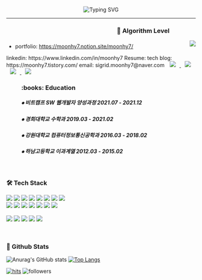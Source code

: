 <!-- 자기소개 시작 -->
<div align="center">
<br>
 
![Typing SVG](https://readme-typing-svg.herokuapp.com?font=Indie+Flower&color=%23081C24&size=25&center=true&lines=Hello+World+!+It's+Ha+Yoon.)
<br></div>
 
* * *
<!-- 자기소개 끝 -->

<!-- 백준 알고리즘 레벨 시작 -->
<div align='right'>
   <h3><b>🔑 Algorithm Level 	&nbsp;	&nbsp;	&nbsp;	&nbsp;	&nbsp;	&nbsp;	&nbsp;	&nbsp;	&nbsp;</b></h3>
   <img align='right' src="http://mazassumnida.wtf/api/v2/generate_badge?boj=moonhy7">
</div>
<!-- 백준 알고리즘 레벨 끝 -->

<!-- 연락처 링크 시작 -->
<h3><b📫 How to reach me</b></h3>
<ul>
 <li>portfolio: <a href="https://moonhy7.notion.site/moonhy7/4749b847ce3b4c668ebe5a42e82e0b80">https://moonhy7.notion.site/moonhy7/</a></li>
 </ul>
linkedin: https://www.linkedin.com/in/moonhy7
Resume: 
tech blog: https://moonhy7.tistory.com/
email: sigrid.moonhy7@naver.com

<a href="https://moonhy7.notion.site/4749b847ce3b4c668ebe5a42e82e0b80"> 
  <img src="https://img.shields.io/badge/Portfolio-000000?style=flat-square&logo=Notion&logoColor=white&link=https://lucky-pickle-           30d.notion.site/Notion43c6340da8464bc6916a5f495dd9356b" style="height : auto; margin-left : 10px; margin-right : 10px;"/> 
</a>

<a href="mailto:2017110453@khu.ac.kr"> 
 <img src="https://img.shields.io/badge/Gmail-d14836?style=flat-square&logo=Gmail&logoColor=white&link=mailto:2017110453@khu.ac.kr" style="height : auto; margin-left : 10px; margin-right : 10px;"/> 
</a>

<a href="https://moonhy7.tistory.com/"> 
  <img src="https://img.shields.io/badge/Tech Blog-294172?style=flat-square&logo=TVTime&logoColor=white&link=https://moonhy7.tistory.com/" style="height : auto; margin-left : 10px; margin-right : 10px;"/> 
</a>

<a href=""> 
  <img src="https://img.shields.io/badge/Resume-179C7D?style=flat-square&logo=ReverbNation&logoColor=white&link=https://moonhy7.tistory.com/" style="height : auto; margin-left : 10px; margin-right : 10px;"/> 
</a>

<!--<a href="https://www.instagram.com/hayoon._.96/"> 
 <img src="http://img.shields.io/badge/-Instagram-E4405F?style=flat&logo=Instagram&logoColor=white&link=https://www.instagram.com/hayoon._.96/" style="height : auto; margin-left : 10px; margin-right : 10px;"/> 
</a>

<a href="https://github.com/moonhy7">
 <img src="https://img.shields.io/badge/GitHub-181717?style=flat-square&logo=GitHub&logoColor=white&link=https://github.com/moonhy7" style="height : auto; margin-left :         10px; margin-right : 10px;"/> 
 </a>

<a href="https://m.facebook.com/profile.php"> 
      <img src="https://img.shields.io/badge/Facebook-1877F2?style=flat-square&logo=Facebook&logoColor=white&link=https://m.facebook.com/profile.php" style="height : auto; margin-left : 10px; margin-right : 10px;"/> 
 </a>-->

</br>
 
 
<!-- 연락처 링크 끝 -->
 
<dir>
<h3><b> :books: Education </b></h3>
<h5> ⦁ 비트캠프 SW 웹개발자 양성과정 2021.07 - 2021.12 </h5>
<h5> ⦁ 경희대학교 수학과 2019.03 - 2021.02 </h5>
<h5> ⦁ 강원대학교 컴퓨터정보통신공학과 2016.03 - 2018.02 </h5>
<h5> ⦁ 하남고등학교 이과계열 2012.03 - 2015.02</h5>
</dir>
</br>  
      
<div align='left'><h3><b>🛠 Tech Stack </b></h3>

<img src="https://img.shields.io/badge/JAVA-007396?style=flat-square&logo=java&logoColor=white">
<img src="https://img.shields.io/badge/Spring-6DB33F?style=flat-square&logo=Spring&logoColor=white">
<img src="https://img.shields.io/badge/Spring Boot-6DB33F?style=flat-square&logo=Spring Boot&logoColor=white">
<img src="https://img.shields.io/badge/MySQL-4479A1?style=flat-square&logo=MySQL&logoColor=white"/></a>
<img src="https://img.shields.io/badge/MyBatis-C41E25?style=flat-square&logo=Thunderbird&logoColor=white"/>
<img src="https://img.shields.io/badge/JSP-black?style=flat-square&logo=java&logoColor=white"> 
<img src="https://img.shields.io/badge/Servlet-008CDD?style=flat-square&logo=Stripe&logoColor=white">
<!--<img src="https://img.shields.io/badge/c++-00599C?style=flat-square&logo=c%2B%2B&logoColor=white"/></a>-->
<!--<img src="https://img.shields.io/badge/-Python-3776AB?style=flat-square&logo=Python&logoColor=white"/></a>-->
<!--<img src="https://img.shields.io/badge/Oracle-F80000?style=flat-square&logo=Oracle&logoColor=white"/></a>-->
<img src="https://img.shields.io/badge/Linux-FCC624?style=flat-square&logo=Linux&logoColor=black"/></a><br>

<img src="https://img.shields.io/badge/html5-E34F26?style=flat-square&logo=html5&logoColor=white"> 
<img src="https://img.shields.io/badge/css3-1572B6?style=flat-square&logo=css3&logoColor=white"> 
<img src="https://img.shields.io/badge/javascript-F7DF1E?style=flat-square&logo=javascript&logoColor=black"> 
<img src="https://img.shields.io/badge/jquery-0769AD?style=flat-square&logo=jquery&logoColor=white"> 
<img src="https://img.shields.io/badge/bootstrap-7952B3?style=flat-square&logo=bootstrap&logoColor=white">
<img src="https://img.shields.io/badge/AJAX-2E77BC?style=flat-square&logo=Betfair&logoColor=white">
<img src="https://img.shields.io/badge/thymeleaf-005F0F?style=flat-square&logo=thymeleaf&logoColor=white"><br>

<!--<img src="https://img.shields.io/badge/JPA-232F3E?style=flat-square&logo=Spreadshirt&logoColor=white"/>-->
<br>
<img src="https://img.shields.io/badge/AWS-232F3E?style=flat-square&logo=Amazon AWS&logoColor=white"/></a>
<img src="https://img.shields.io/badge/Eclipse-2C2255?style=flat-square&logo=Eclipse IDE&logoColor=white"/></a>
<img src="https://img.shields.io/badge/Visual Studio-5C2D91?style=flat-square&logo=Visual Studio&logoColor=white"/></a>
<!--<img src="https://img.shields.io/badge/PyCharm-000000?style=flat-square&logo=PyCharm&logoColor=white"/></a>-->
<!--<img src="https://img.shields.io/badge/MySQL Workbench-4479A1?style=flat-square&logo=MySQL&logoColor=white"/></a>-->
<img src="https://img.shields.io/badge/Tomcat-F8DC75?style=flat-square&logo=Apache Tomcat&logoColor=black"/></a>
<img src="https://img.shields.io/badge/STS-6DB33F?style=flat-square&logo=Spring&logoColor=white"></a>

</p>
</div>

<!-- https://simpleicons.org/?q=java -->

</br>
<h3><b> 🔭 Github Stats </b></h3>

![Anurag's GitHub stats](https://github-readme-stats.vercel.app/api?username=moonhy7&show_icons=true&theme=radical)
 [![Top Langs](https://github-readme-stats.vercel.app/api/top-langs/?username=moonhy7&layout=compact&theme=dracula)](https://github.com/metleeha)

      
[![hits](https://hits.seeyoufarm.com/api/count/incr/badge.svg?url=https%3A%2F%2Fgithub.com%2Fmoonhy7&count_bg=%237A7A7A&title_bg=%23FFADCC&icon=reverbnation.svg&icon_color=%23FF0000&title=hits&edge_flat=false)](https://hits.seeyoufarm.com)
![followers](https://img.shields.io/github/followers/moonhy7?style=social)




<!--### Hi there 👋
**moonhy7/moonhy7** is a ✨ _special_ ✨ repository because its `README.md` (this file) appears on your GitHub profile.
Here are some ideas to get you started:
- 🔭 I’m currently working on ...
- 🌱 I’m currently learning ...
- 👯 I’m looking to collaborate on ...
- 🤔 I’m looking for help with ...
- 💬 Ask me about ...
- 📫 How to reach me: ...
- 😄 Pronouns: ...
- ⚡ Fun fact: ...   
<div  align=center><h1>👋 Hi, I’m @hayoon </h1></div> 
-->

<!--
<img src="https://img.shields.io/badge/Spring-6DB33F?style=for-the-badge&logo=Spring&logoColor=white"> 
<img src="https://img.shields.io/badge/oracle-F80000?style=for-the-badge&logo=oracle&logoColor=white"> 
<img src="https://img.shields.io/badge/mysql-4479A1?style=for-the-badge&logo=mysql&logoColor=white"> 
<img src="https://img.shields.io/badge/mariaDB-003545?style=for-the-badge&logo=mariaDB&logoColor=white"> 
<img src="https://img.shields.io/badge/react-61DAFB?style=for-the-badge&logo=react&logoColor=black"> 
<img src="https://img.shields.io/badge/vue.js-4FC08D?style=for-the-badge&logo=vue.js&logoColor=white"> 
<img src="https://img.shields.io/badge/github-181717?style=for-the-badge&logo=github&logoColor=white"> 
<img src="https://img.shields.io/badge/linux-FCC624?style=for-the-badge&logo=linux&logoColor=black"> 
<img src="https://img.shields.io/badge/aws-232F3E?style=for-the-badge&logo=aws&logoColor=white"> 
<img src="https://img.shields.io/badge/apache tomcat-F8DC75?style=for-the-badge&logo=apachetomcat&logoColor=white">

<img src="https://img.shields.io/badge/Java-007396?style=flat-square&logo=Java&logoColor=white"/></a> &nbsp
<img src="https://img.shields.io/badge/HTML5-E34F26?style=flat-square&logo=HTML5&logoColor=white"/></a> &nbsp
<img src="https://img.shields.io/badge/CSS3-1572B6?style=flat-square&logo=CSS3&logoColor=white"/></a> &nbsp
<img src="https://img.shields.io/badge/JavaScript-F7DF1E?style=flat-square&logo=JavaScript&logoColor=white"/></a> &nbsp
<img src="https://img.shields.io/badge/MySQL-4479A1?style=flat-square&logo=MySQL&logoColor=white"/></a> &nbsp 
<img src="https://img.shields.io/badge/c++-00599C?style=flat-square&logo=c%2B%2B&logoColor=white"/></a> &nbsp
<img src="https://img.shields.io/badge/-Python-3776AB?style=flat-square&logo=Python&logoColor=white"/></a> &nbsp
<img src="https://img.shields.io/badge/Android-3DDC84?style=flat-square&logo=Android&logoColor=white"/></a> &nbsp 
<img src="https://img.shields.io/badge/Node.js-339933?style=flat-square&logo=Node.js&logoColor=white"/></a> &nbsp
<img src="https://img.shields.io/badge/Android-3DDC84?style=flat-square&logo=Android&logoColor=white"/></a> &nbsp 
<img src="https://img.shields.io/badge/MongoDB-47A248?style=flat-square&logo=MongoDB&logoColor=white"/></a> &nbsp 
-->
 
